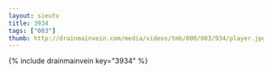 ```yaml
--- 
layout: sieutv
title: 3934
tags: ["003"]
thumb: http://drainmainvein.com/media/videos/tmb/000/003/934/player.jpg
---
```

{% include drainmainvein key="3934" %} 
